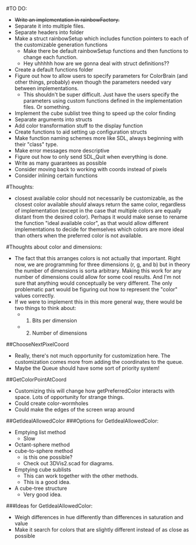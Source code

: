 #TO DO:
- ~~Write an implementation in rainbowFactory.~~
- Separate it into multiple files.
- Separate headers into folder
- Make a struct rainbowSetup which includes function pointers to each of the customizable generation functions
	- Make there be default rainbowSetup functions and then functions to change each function.
	- Hey uhhhhh how are we gonna deal with struct definitions??
- Create a default functions folder
- Figure out how to allow users to specify parameters for ColorBrain (and other things, probably) even though the parameters needed vary between implementations.
	- This shouldn't be super difficult. Just have the users specify the parameters using custom functions defined in the implementation files. Or something.
- Implement the cube sublist tree thing to speed up the color finding
- Separate arguments into structs
- Add color transformation stuff to the display function
- Create functions to aid setting up configuration structs
- Make function naming schemes more like SDL, always beginning with their "class" type.
- Make error messages more descriptive
- Figure out how to only send SDL_Quit when everything is done.
- Write as many guarantees as possible
- Consider moving back to working with coords instead of pixels
- Consider inlining certain functions


#Thoughts:
- closest available color should not necessarily be customizable, as the closest color available *should* always return the same color, regardless of implementation (except in the case that multiple colors are equally distant from the desired color). Perhaps it would make sense to rename the function "ideal available color", as that would allow different implementations to decide for themselves which colors are more ideal than others when the preferred color is not available.

#Thoughts about color and dimensions:
- The fact that this arranges colors is not actually that important. Right now, we are programming for three dimensions (r, g, and b) but in theory the number of dimensions is sorta arbitrary. Making this work for any number of dimensions could allow for some cool results. And I'm not sure that anything would conceptually be very different. The only problematic part would be figuring out how to represent the "color" values correctly.
- If we were to implement this in this more general way, there would be two things to think about:
	- 1) Bits per dimension
	- 2) Number of dimensions



##ChooseNextPixelCoord
- Really, there's not much opportunity for customization here. The customization comes more from adding the coordinates to the queue.
- Maybe the Queue should have some sort of priority system!

##GetColorPointAtCoord
- Customizing this will change how getPreferredColor interacts with space. Lots of opportunity for strange things.
- Could create color-wormholes
- Could make the edges of the screen wrap around

##GetIdealAllowedColor
###Options for GetIdealAllowedColor:
- Emptying list method
	- Slow
- Octant-sphere method
- cube-to-sphere method
	- is this one possible?
	- Check out 3DVis2.scad for diagrams.
- Emptying cube sublists
	- This can work together with the other methods.
	- This is a good idea.
- A cube-tree structure
	- Very good idea.

###Ideas for GetIdealAllowedColor:
- Weigh differences in hue differently than differences in saturation and value
- Make it search for colors that are slightly different instead of as close as possible
